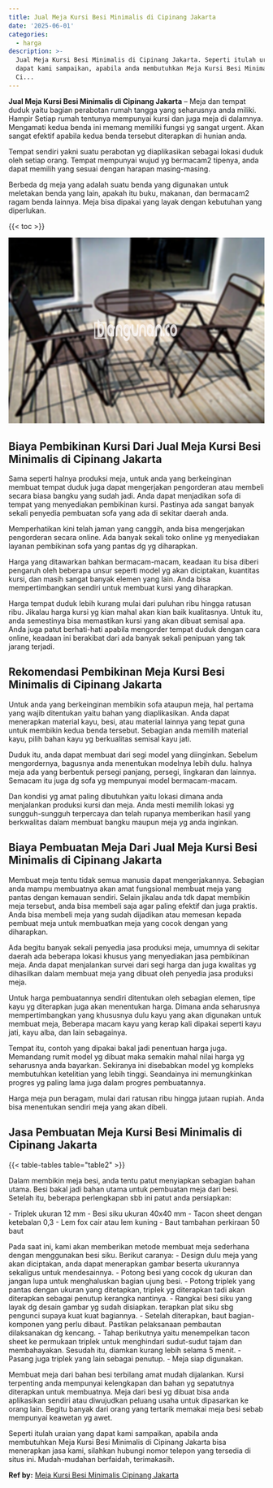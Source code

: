 ```yaml
---
title: Jual Meja Kursi Besi Minimalis di Cipinang Jakarta
date: '2025-06-01'
categories:
  - harga
description: >-
  Jual Meja Kursi Besi Minimalis di Cipinang Jakarta. Seperti itulah uraian yang
  dapat kami sampaikan, apabila anda membutuhkan Meja Kursi Besi Minimalis di
  Ci...
---
```


**Jual Meja Kursi Besi Minimalis di Cipinang Jakarta** – Meja dan tempat duduk yaitu bagian perabotan rumah tangga yang seharusnya anda miliki. Hampir Setiap rumah tentunya mempunyai kursi dan juga meja di dalamnya. Mengamati kedua benda ini memang memiliki fungsi yg sangat urgent. Akan sangat efektif apabila kedua benda tersebut diterapkan di hunian anda.

Tempat sendiri yakni suatu perabotan yg diaplikasikan sebagai lokasi duduk oleh setiap orang. Tempat mempunyai wujud yg bermacam2 tipenya, anda dapat memilih yang sesuai dengan harapan masing-masing.

Berbeda dg meja yang adalah suatu benda yang digunakan untuk meletakan benda yang lain, apakah itu buku, makanan, dan bermacam2 ragam benda lainnya. Meja bisa dipakai yang layak dengan kebutuhan yang diperlukan.

{{< toc >}}

![Jual Meja Kursi Besi Minimalis di Cipinang Jakarta](/images/jual-meja-besi-murah30.png)

## Biaya Pembikinan Kursi Dari Jual Meja Kursi Besi Minimalis di Cipinang Jakarta

Sama seperti halnya produksi meja, untuk anda yang berkeinginan membuat tempat duduk juga dapat mengerjakan pengorderan atau membeli secara biasa bangku yang sudah jadi. Anda dapat menjadikan sofa di tempat yang menyediakan pembikinan kursi. Pastinya ada sangat banyak sekali penyedia pembuatan sofa yang ada di sekitar daerah anda.

Memperhatikan kini telah jaman yang canggih, anda bisa mengerjakan pengorderan secara online. Ada banyak sekali toko online yg menyediakan layanan pembikinan sofa yang pantas dg yg diharapkan.

Harga yang ditawarkan bahkan bermacam-macam, keadaan itu bisa diberi pengaruh oleh beberapa unsur seperti model yg akan diciptakan, kuantitas kursi, dan masih sangat banyak elemen yang lain. Anda bisa mempertimbangkan sendiri untuk membuat kursi yang diharapkan.

Harga tempat duduk lebih kurang mulai dari puluhan ribu hingga ratusan ribu. Jikalau harga kursi yg kian mahal akan kian baik kualitasnya. Untuk itu, anda semestinya bisa memastikan kursi yang akan dibuat semisal apa. Anda juga patut berhati-hati apabila mengorder tempat duduk dengan cara online, keadaan ini berakibat dari ada banyak sekali penipuan yang tak jarang terjadi.

## Rekomendasi Pembikinan Meja Kursi Besi Minimalis di Cipinang Jakarta

Untuk anda yang berkeinginan membikin sofa ataupun meja, hal pertama yang wajib ditentukan yaitu bahan yang diaplikasikan. Anda dapat menerapkan material kayu, besi, atau material lainnya yang tepat guna untuk membikin kedua benda tersebut. Sebagian anda memilih material kayu, pilih bahan kayu yg berkualitas semisal kayu jati.

Duduk itu, anda dapat membuat dari segi model yang diinginkan. Sebelum mengordernya, bagusnya anda menentukan modelnya lebih dulu. halnya meja ada yang berbentuk persegi panjang, persegi, lingkaran dan lainnya. Semacam itu juga dg sofa yg mempunyai model bermacam-macam.

Dan kondisi yg amat paling dibutuhkan yaitu lokasi dimana anda menjalankan produksi kursi dan meja. Anda mesti memilih lokasi yg sungguh-sungguh terpercaya dan telah rupanya memberikan hasil yang berkwalitas dalam membuat bangku maupun meja yg anda inginkan.

## Biaya Pembuatan Meja Dari Jual Meja Kursi Besi Minimalis di Cipinang Jakarta

Membuat meja tentu tidak semua manusia dapat mengerjakannya. Sebagian anda mampu membuatnya akan amat fungsional membuat meja yang pantas dengan kemauan sendiri. Selain jikalau anda tdk dapat membikin meja tersebut, anda bisa membeli saja agar paling efektif dan juga praktis. Anda bisa membeli meja yang sudah dijadikan atau memesan kepada pembuat meja untuk membuatkan meja yang cocok dengan yang diharapkan.

Ada begitu banyak sekali penyedia jasa produksi meja, umumnya di sekitar daerah ada beberapa lokasi khusus yang menyediakan jasa pembikinan meja. Anda dapat menjalankan survei dari segi harga dan juga kwalitas yg dihasilkan dalam membuat meja yang dibuat oleh penyedia jasa produksi meja.

Untuk harga pembuatannya sendiri ditentukan oleh sebagian elemen, tipe kayu yg diterapkan juga akan menentukan harga. Dimana anda seharusnya mempertimbangkan yang khususnya dulu kayu yang akan digunakan untuk membuat meja, Beberapa macam kayu yang kerap kali dipakai seperti kayu jati, kayu alba, dan lain sebagainya.

Tempat itu, contoh yang dipakai bakal jadi penentuan harga juga. Memandang rumit model yg dibuat maka semakin mahal nilai harga yg seharusnya anda bayarkan. Sekiranya ini disebabkan model yg kompleks membutuhkan ketelitian yang lebih tinggi. Seandainya ini memungkinkan progres yg paling lama juga dalam progres pembuatannya.

Harga meja pun beragam, mulai dari ratusan ribu hingga jutaan rupiah. Anda bisa menentukan sendiri meja yang akan dibeli.

## Jasa Pembuatan Meja Kursi Besi Minimalis di Cipinang Jakarta

{{< table-tables table="table2" >}}

Dalam membikin meja besi, anda tentu patut menyiapkan sebagian bahan utama. Besi bakal jadi bahan utama untuk pembuatan meja dari besi. Setelah itu, beberapa perlengkapan sbb ini patut anda persiapkan:

\- Triplek ukuran 12 mm - Besi siku ukuran 40x40 mm - Tacon sheet dengan ketebalan 0,3 - Lem fox cair atau lem kuning - Baut tambahan perkiraan 50 baut

Pada saat ini, kami akan memberikan metode membuat meja sederhana dengan menggunakan besi siku. Berikut caranya: - Design dulu meja yang akan diciptakan, anda dapat menerapkan gambar beserta ukurannya sekaligus untuk mendesainnya. - Potong besi yang cocok dg ukuran dan jangan lupa untuk menghaluskan bagian ujung besi. - Potong triplek yang pantas dengan ukuran yang ditetapkan, triplek yg diterapkan tadi akan diterapkan sebagai penutup kerangka nantinya. - Rangkai besi siku yang layak dg desain gambar yg sudah disiapkan. terapkan plat siku sbg pengunci supaya kuat kuat bagiannya. - Setelah diterapkan, baut bagian-komponen yang perlu dibaut. Pastikan pelaksanaan pembautan dilaksanakan dg kencang. - Tahap berikutnya yaitu menempelkan tacon sheet ke permukaan triplek untuk menghindari sudut-sudut tajam dan membahayakan. Sesudah itu, diamkan kurang lebih selama 5 menit. - Pasang juga triplek yang lain sebagai penutup. - Meja siap digunakan.

Membuat meja dari bahan besi terbilang amat mudah dijalankan. Kursi terpenting anda mempunyai kelengkapan dan bahan yg sepatutnya diterapkan untuk membuatnya. Meja dari besi yg dibuat bisa anda aplikasikan sendiri atau diwujudkan peluang usaha untuk dipasarkan ke orang lain. Begitu banyak dari orang yang tertarik memakai meja besi sebab mempunyai keawetan yg awet.

Seperti itulah uraian yang dapat kami sampaikan, apabila anda membutuhkan Meja Kursi Besi Minimalis di Cipinang Jakarta bisa menerapkan jasa kami, silahkan hubungi nomor telepon yang tersedia di situs ini. Mudah-mudahan berfaidah, terimakasih.

**Ref by:** [Meja Kursi Besi Minimalis Cipinang Jakarta](https://id.wikipedia.org/wiki/Meja)
